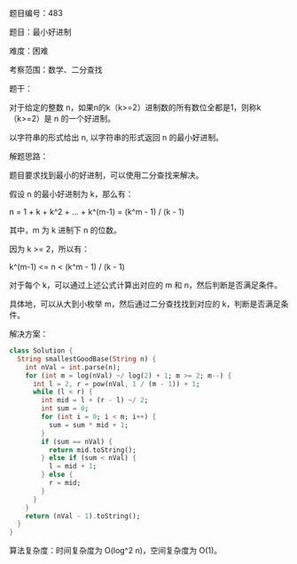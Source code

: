 题目编号：483

题目：最小好进制

难度：困难

考察范围：数学、二分查找

题干：

对于给定的整数 n，如果n的k（k>=2）进制数的所有数位全都是1，则称k（k>=2）是 n 的一个好进制。

以字符串的形式给出 n, 以字符串的形式返回 n 的最小好进制。

解题思路：

题目要求找到最小的好进制，可以使用二分查找来解决。

假设 n 的最小好进制为 k，那么有：

n = 1 + k + k^2 + ... + k^(m-1) = (k^m - 1) / (k - 1)

其中，m 为 k 进制下 n 的位数。

因为 k >= 2，所以有：

k^(m-1) <= n < (k^m - 1) / (k - 1)

对于每个 k，可以通过上述公式计算出对应的 m 和 n，然后判断是否满足条件。

具体地，可以从大到小枚举 m，然后通过二分查找找到对应的 k，判断是否满足条件。

解决方案：

```dart
class Solution {
  String smallestGoodBase(String n) {
    int nVal = int.parse(n);
    for (int m = log(nVal) ~/ log(2) + 1; m >= 2; m--) {
      int l = 2, r = pow(nVal, 1 / (m - 1)) + 1;
      while (l < r) {
        int mid = l + (r - l) ~/ 2;
        int sum = 0;
        for (int i = 0; i < m; i++) {
          sum = sum * mid + 1;
        }
        if (sum == nVal) {
          return mid.toString();
        } else if (sum < nVal) {
          l = mid + 1;
        } else {
          r = mid;
        }
      }
    }
    return (nVal - 1).toString();
  }
}
```

算法复杂度：时间复杂度为 O(log^2 n)，空间复杂度为 O(1)。
